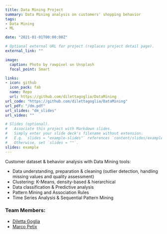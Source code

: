 ```yaml
---
title: Data Mining Project
summary: Data Mining analysis on customers' shopping behavior
tags:
- Data Mining
- ML

date: "2021-01-01T00:00:00Z"

# Optional external URL for project (replaces project detail page).
external_link: ""

image:
  caption: Photo by rawpixel on Unsplash
  focal_point: Smart

links:
- icon: github
  icon_pack: fab
  name: Repo
  url: https://github.com/dilettagoglia/DataMining
url_code: "https://github.com/dilettagoglia/DataMining"
url_pdf: "/dm.pdf"
url_slides: "dm_slides"
url_video: ""

# Slides (optional).
#   Associate this project with Markdown slides.
#   Simply enter your slide deck's filename without extension.
#   E.g. `slides = "example-slides"` references `content/slides/example-slides.md`.
#   Otherwise, set `slides = ""`.
slides: example
---
```


Customer dataset & behavior analysis with Data Mining tools:
- Data understanding, preparation & cleaning (outlier detection, handling missing values and quality assessment)
- Clustering: K-Means, density-based & hierarchical
- Data classification & Predictive analysis
- Pattern Mining and Association Rules
- Time Series Analysis & Sequential Pattern Mining


### Team Members:
- [Diletta Goglia](https://github.com/dilettagoglia)
- [Marco Petix](https://github.com/marcopetix)
